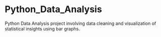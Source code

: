 # Python_Data_Analysis
Python Data Analysis project involving data cleaning and visualization of statistical insights using bar graphs.
